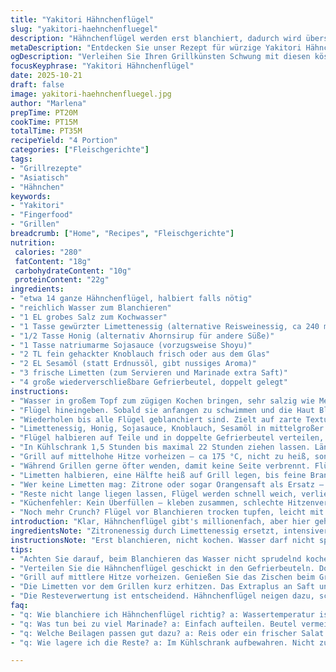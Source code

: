```yaml
---
title: "Yakitori Hähnchenflügel"
slug: "yakitori-haehnchenfluegel"
description: "Hähnchenflügel werden erst blanchiert, dadurch wird überschüssiges Fett reduziert und Haut schön zart. Dann mariniert in einer Mischung aus Sesamöl statt Erdnussöl, Honig, Limettenessig statt Reisweinessig, Sojasauce mit weniger Salz und Knoblauch – intensiviert Aroma. Grillen schließlich bei mittlerer Hitze, bis Oberfläche glänzt, klebrig wird, nicht nur aufwärmen. Zitronen frisch darüber – mehr Saft, weniger Säure als Zitrone. Perfekt für Fingerfood oder Beilage. Gelernt: Kein Überfüllen im Topf, nur halbe Portion auf einmal. Temperaturen mit Blick auf Bläschen und Farbe kontrollieren. Aromaentwicklung groß. "
metaDescription: "Entdecken Sie unser Rezept für würzige Yakitori Hähnchenflügel. Geschmacksexplosion dank einzigartiger Marinade und perfektes Grillaroma."
ogDescription: "Verleihen Sie Ihren Grillkünsten Schwung mit diesen köstlichen Yakitori Hähnchenflügeln. Süß und würzig, ideal für jedes Fingerfood-Fest."
focusKeyphrase: "Yakitori Hähnchenflügel"
date: 2025-10-21
draft: false
image: yakitori-haehnchenfluegel.jpg
author: "Marlena"
prepTime: PT20M
cookTime: PT15M
totalTime: PT35M
recipeYield: "4 Portion"
categories: ["Fleischgerichte"]
tags:
- "Grillrezepte"
- "Asiatisch"
- "Hähnchen"
keywords:
- "Yakitori"
- "Fingerfood"
- "Grillen"
breadcrumb: ["Home", "Recipes", "Fleischgerichte"]
nutrition: 
 calories: "280"
 fatContent: "18g"
 carbohydrateContent: "10g"
 proteinContent: "22g"
ingredients:
- "etwa 14 ganze Hähnchenflügel, halbiert falls nötig"
- "reichlich Wasser zum Blanchieren"
- "1 EL grobes Salz zum Kochwasser"
- "1 Tasse gewürzter Limettenessig (alternative Reisweinessig, ca 240 ml)"
- "1/2 Tasse Honig (alternativ Ahornsirup für andere Süße)"
- "1 Tasse natriumarme Sojasauce (vorzugsweise Shoyu)"
- "2 TL fein gehackter Knoblauch frisch oder aus dem Glas"
- "2 EL Sesamöl (statt Erdnussöl, gibt nussiges Aroma)"
- "3 frische Limetten (zum Servieren und Marinade extra Saft)"
- "4 große wiederverschließbare Gefrierbeutel, doppelt gelegt"
instructions:
- "Wasser in großem Topf zum zügigen Kochen bringen, sehr salzig wie Meerwasser. Wichtig: nur halbe Flügelportion aufs Mal, zu eng=unregelmäßiges Garen, Wasser läuft schnell über."
- "Flügel hineingeben. Sobald sie anfangen zu schwimmen und die Haut Bläschen wirft, aus dem Topf holen, auf mit Küchenpapier belegten Blech legen. Dabei Flüssigkeit abtropfen lassen. Kräftig, aber behutsam behandeln, sonst zerfallen sie."
- "Wiederholen bis alle Flügel geblanchiert sind. Zielt auf zarte Textur, Fett wird reduziert. Kein stundenlanges Kochen, sonst zäh."
- "Limettenessig, Honig, Sojasauce, Knoblauch, Sesamöl in mittelgroßer Schüssel verquirlen. Intensiv riechen, Geschmack prüfen auf Balance zwischen süß, sauer, salzig."
- "Flügel halbieren auf Teile und in doppelte Gefrierbeutel verteilen, also 7 pro Beutel. Marinade gleichmäßig auf beide Beutel aufteilen. Beutel sanft massieren, bis Marinade gut verteilt, aber nicht zerreißen."
- "In Kühlschrank 1,5 Stunden bis maximal 22 Stunden ziehen lassen. Länger = intensiver Geschmack. Zu lang, zu oft umrühren vermeiden, sonst Utensilien fuschen Geruch. Optional: Sammlung Erfahrung, bevor grillen nochmal kurz in Zimmertemperatur bringen"
- "Grill auf mittelhohe Hitze vorheizen – ca 175 °C, nicht zu heiß, sonst verbrennt Marinade außen. Mit Zange Flügel aus der Marinade holen, Marinade wegschütten. Flügel auf Grill legen, jede Seite etwa 4-7 Minuten, je nach Hitze. Klebrige Glasur entsteht, blubbert leise, Ränder leicht karamellisieren."
- "Während Grillen gerne öfter wenden, damit keine Seite verbrennt. Flügel sind schon gekocht, das Grillen ist Finish, Geschmack, Textur. Fingerprobe: wenn Haut fest, klebrig und leicht knusprig, dann fertig."
- "Limetten halbieren, eine Hälfte heiß auf Grill legen, bis feine Brandspuren und Duft aufsteigen. Warme Limetten geben mehr Saft. Beim Servieren alles großzügig mit Limettensaft beträufeln. Alternativ kalter Limettensaft macht frisch, aber weniger intensives Aroma."
- "Wer keine Limetten mag: Zitrone oder sogar Orangensaft als Ersatz – andere Akku, experimentieren. Für nussige Note zusätzlich grob gehackte geröstete Sesamsamen drüber."
- "Reste nicht lange liegen lassen, Flügel werden schnell weich, verlieren Textur. Zum Aufwärmen besser Pfanne mit wenig Öl, Rippen knusprig, als Mikrowelle."
- "Küchenfehler: Kein Überfüllen – kleben zusammen, schlechte Hitzenverteilung. Keine Soße vom Grill wiederverwenden, wird bitter, rauchig."
- "Noch mehr Crunch? Flügel vor Blanchieren trocken tupfen, leicht mit Speisestärke bestäuben für minimal knusprige Haut."
introduction: "Klar, Hähnchenflügel gibt's millionenfach, aber hier geht's um eine Methode, die ich über etliche Versuche verfeinert habe: ein kurzes Blanchieren zur Konsistenzkontrolle, dann eine Zitronen-Limetten-Honigmischung mit Sesamöl anstatt dem üblichen Erdnussöl, damit der Geschmack subtil und nussig wird, ohne zu dominant. Das Wichtigste, nie die Haut übersäuern, sonst matscht sie weg. Für die ultimative Haftung des Grillschleiers leicht klebrig-matt, nicht verkokelt. Zwischendurch schauen, Finger in die Soße halten, riechen, Geschmack anpassen. Dann ab auf den Grill, nicht fetten wie verrückt, Grillrost sauber halten, dann gibt's das tolle Knuspergefühl. Direkt serviert mit warmen Limetten, die du vorher gegrillt hast. Ein kleines Grillgeheimnis, das mehr Saft und Aroma bringt. "
ingredientsNote: "Zitronenessig durch Limettenessig ersetzt, intensiver, frischer, harmoniert besser mit Honig als Reisweinessig. Sesamöl für den nötigen nussigen Boost; Erdnussöl ist zu dominant und kann das zarte Hähnchen überlagern. Honig nimmt leichte Karamellnoten auf dem Grill an, Ahornsirup leichter süßer, wenn Honig zu aufdringlich ist. Salzgehalt der Sojasauce beachten - zu salzig und die Haut wird zu trocken, zu wenig, zu flach im Geschmack. Knoblauch frisch ist besser als Pulver, bringt scharfe Frische. Limetten statt Zitrone – gibt tiefe Säure ohne Härte, an wärmeren Tagen angenehmer. Flügel halbieren, schont die Portionsgröße und macht Gleichmäßigkeit beim Kochen besser kontrollierbar. "
instructionsNote: "Erst blanchieren, nicht kochen. Wasser darf nicht sprudelnd kochen, eher lebendiges Blubbern. Das ist wichtig, damit die Haut nicht reißt und das Fleisch zart bleibt. Marinierbeutel doppelt nehmen – Flüssigkeit und Aroma sollen dicht abgeschlossen sein. Bei zu langem Liegen entfaltet sich der Knoblauch zu dominant. Marinade vor dem Grillen abtropfen und nicht wegreiben – sonst fehlt wertvolle Glasur. Grill auf mittlere Hitze einstellen, ruhig digital messen, aber eher an Duft, Farbe und Zischgeräusch orientieren. Glänzende Oberfläche, leicht klebrig, leichte Röstschattierungen und auf keinen Fall trockene oder verbrannte Stellen, sind Zeichen für richtige Garstufe. Warmes Limettenstück auf Grill vor Grillstart für Zitrusaromen aufwärmen; das erleichtert später das Auspressen. Bei Wind den Grilldeckel öfter öffnen und Flügel bewegen, sonst verbrennen sie schnell. Nach dem Grillen als Sofortkombi servieren, denn abkühlend verliert das Glasurding seinen Kick."
tips:
- "Achten Sie darauf, beim Blanchieren das Wasser nicht sprudelnd kochen zu lassen. Lebendiges Blubbern ist entscheidend. Das verhindert reißende Haut."
- "Verteilen Sie die Hähnchenflügel geschickt in den Gefrierbeuteln. Doppelte Beutel verwenden. So bleibt die Marinade gut verschlossen. Es sind die kleinen Dinge."
- "Grill auf mittlere Hitze vorheizen. Genießen Sie das Zischen beim Grillen. Das Geräusch zeigt an: Hier passiert etwas Gutes. Achten Sie auf die Oberfläche."
- "Die Limetten vor dem Grillen kurz erhitzen. Das Extraplus an Saft und Aroma. Wenn das Limettenfleisch warm ist, lassen sich die Tropfen besser herauspressen."
- "Die Resteverwertung ist entscheidend. Hähnchenflügel neigen dazu, schnell weich zu werden. Besser in der Pfanne aufwärmen. Das Resultat? Knusprige Lagen, nicht matschig."
faq:
- "q: Wie blanchiere ich Hähnchenflügel richtig? a: Wassertemperatur ist wichtig. Lebhaft, aber nicht sprudelnd. Flügel leicht schwimmen lassen."
- "q: Was tun bei zu viel Marinade? a: Einfach aufteilen. Beutel vermeiden, die zu voll sind. Marinade lässt sich besser verteilen und zieht gleichmäßig ein."
- "q: Welche Beilagen passen gut dazu? a: Reis oder ein frischer Salat sind klasse. Sogar Gemüse vom Grill schmeckt hervorragend. Variieren ist einfach."
- "q: Wie lagere ich die Reste? a: Im Kühlschrank aufbewahren. Nicht zu lange stehen lassen. Reste gut abdecken. Wiederaufwärmen dann in der Pfanne."

---
```

